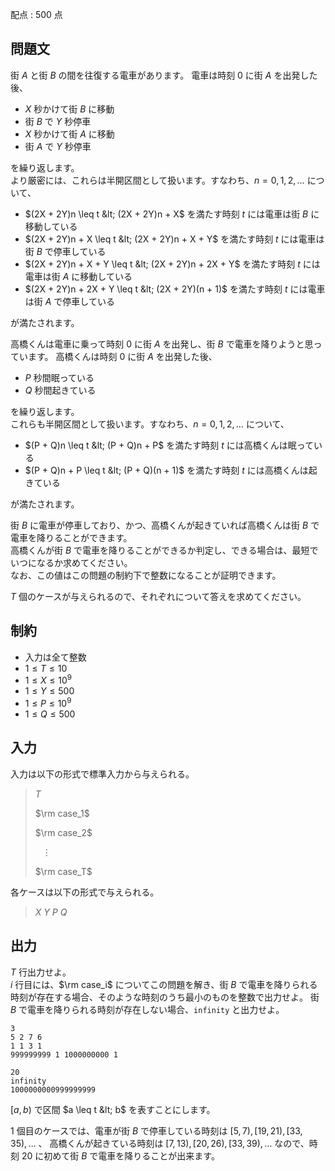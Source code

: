 配点 : $500$ 点

## 問題文

街 $A$ と街 $B$ の間を往復する電車があります。
電車は時刻 $0$ に街 $A$ を出発した後、

- $X$ 秒かけて街 $B$ に移動
- 街 $B$ で $Y$ 秒停車
- $X$ 秒かけて街 $A$ に移動
- 街 $A$ で $Y$ 秒停車

を繰り返します。<br>
より厳密には、これらは半開区間として扱います。すなわち、$n = 0, 1, 2, \dots$ について、

- $(2X + 2Y)n \leq t &lt; (2X + 2Y)n + X$ を満たす時刻 $t$ には電車は街 $B$ に移動している
- $(2X + 2Y)n + X \leq t &lt; (2X + 2Y)n + X + Y$ を満たす時刻 $t$ には電車は街 $B$ で停車している
- $(2X + 2Y)n + X + Y \leq t &lt; (2X + 2Y)n + 2X + Y$ を満たす時刻 $t$ には電車は街 $A$ に移動している
- $(2X + 2Y)n + 2X + Y \leq t &lt; (2X + 2Y)(n + 1)$ を満たす時刻 $t$ には電車は街 $A$ で停車している

が満たされます。

高橋くんは電車に乗って時刻 $0$ に街 $A$ を出発し、街 $B$ で電車を降りようと思っています。
高橋くんは時刻 $0$ に街 $A$ を出発した後、

- $P$ 秒間眠っている
- $Q$ 秒間起きている

を繰り返します。<br>
これらも半開区間として扱います。すなわち、$n = 0, 1, 2, \dots$ について、

- $(P + Q)n \leq t &lt; (P + Q)n + P$ を満たす時刻 $t$ には高橋くんは眠っている
- $(P + Q)n + P \leq t &lt; (P + Q)(n + 1)$ を満たす時刻 $t$ には高橋くんは起きている

が満たされます。

街 $B$ に電車が停車しており、かつ、高橋くんが起きていれば高橋くんは街 $B$ で電車を降りることができます。<br>
高橋くんが街 $B$ で電車を降りることができるか判定し、できる場合は、最短でいつになるか求めてください。<br>
なお、この値はこの問題の制約下で整数になることが証明できます。

$T$ 個のケースが与えられるので、それぞれについて答えを求めてください。

## 制約

- 入力は全て整数
- $1 \leq T \leq 10$
- $1 \leq X \leq 10^9$
- $1 \leq Y \leq 500$
- $1 \leq P \leq 10^9$
- $1 \leq Q \leq 500$

## 入力

入力は以下の形式で標準入力から与えられる。

> $T$
> 
> $\rm case_1$
> 
> $\rm case_2$
> 
> $\hspace{9pt}\vdots$
> 
> $\rm case_T$

各ケースは以下の形式で与えられる。

> $X$ $Y$ $P$ $Q$

## 出力

$T$ 行出力せよ。<br>
$i$ 行目には、$\rm case_i$ についてこの問題を解き、街 $B$ で電車を降りられる時刻が存在する場合、そのような時刻のうち最小のものを整数で出力せよ。
街 $B$ で電車を降りられる時刻が存在しない場合、`infinity` と出力せよ。  

```input1
3
5 2 7 6
1 1 3 1
999999999 1 1000000000 1
```

```output1
20
infinity
1000000000999999999
```

$[a, b)$ で区間 $a \leq t &lt; b$ を表すことにします。

$1$ 個目のケースでは、電車が街 $B$ で停車している時刻は $[5, 7), [19, 21), [33, 35), \dots$ 、
高橋くんが起きている時刻は $[7, 13), [20, 26), [33, 39), \dots$ なので、時刻 $20$ に初めて街 $B$ で電車を降りることが出来ます。